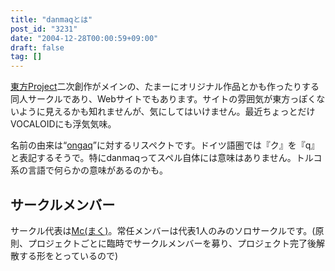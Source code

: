 ```yaml
---
title: "danmaqとは"
post_id: "3231"
date: "2004-12-28T00:00:59+09:00"
draft: false
tag: []
---
```



[東方Project](http://www16.big.or.jp/%7Ezun/html/game.html)二次創作がメインの、たまーにオリジナル作品とかも作ったりする同人サークルであり、Webサイトでもあります。サイトの雰囲気が東方っぽくないように見えるかも知れませんが、気にしてはいけません。最近ちょっとだけVOCALOIDにも浮気気味。

名前の由来は“[ongaq](http://www.ongaq.com/taq/)”に対するリスペクトです。ドイツ語圏では『ク』を『q』と表記するそうで。特にdanmaqってスペル自体には意味はありません。トルコ系の言語で何らかの意味があるのかも。

## サークルメンバー

サークル代表は[Mc(まく)](?t=Manager)。常任メンバーは代表1人のみのソロサークルです。(原則、プロジェクトごとに臨時でサークルメンバーを募り、プロジェクト完了後解散する形をとっているので)
